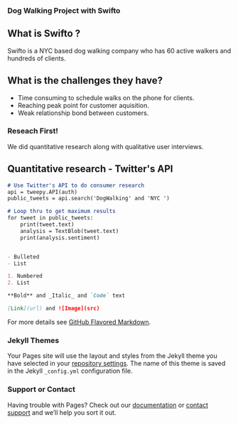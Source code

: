 ### Dog Walking Project with Swifto


## What is Swifto ?

Swifto is a NYC based dog walking company who has 60 active walkers and hundreds of clients. 


## What is the challenges they have? 

-  Time consuming to schedule walks on the phone for clients. 
-  Reaching peak point for customer aquisition. 
-  Weak relationship bond between customers. 






### Reseach First! 

We did quantitative research along with qualitative user interviews. 


## Quantitative research - Twitter's API



```markdown
# Use Twitter's API to do consumer research
api = tweepy.API(auth)
public_tweets = api.search('DogWalking' and 'NYC ')

# Loop thru to get maximum results
for tweet in public_tweets:
    print(tweet.text)
    analysis = TextBlob(tweet.text)
    print(analysis.sentiment)


- Bulleted
- List

1. Numbered
2. List

**Bold** and _Italic_ and `Code` text

[Link](url) and ![Image](src)
```

For more details see [GitHub Flavored Markdown](https://guides.github.com/features/mastering-markdown/).

### Jekyll Themes

Your Pages site will use the layout and styles from the Jekyll theme you have selected in your [repository settings](https://github.com/haohaowasky/alanwang.io/settings). The name of this theme is saved in the Jekyll `_config.yml` configuration file.

### Support or Contact

Having trouble with Pages? Check out our [documentation](https://help.github.com/categories/github-pages-basics/) or [contact support](https://github.com/contact) and we’ll help you sort it out.
